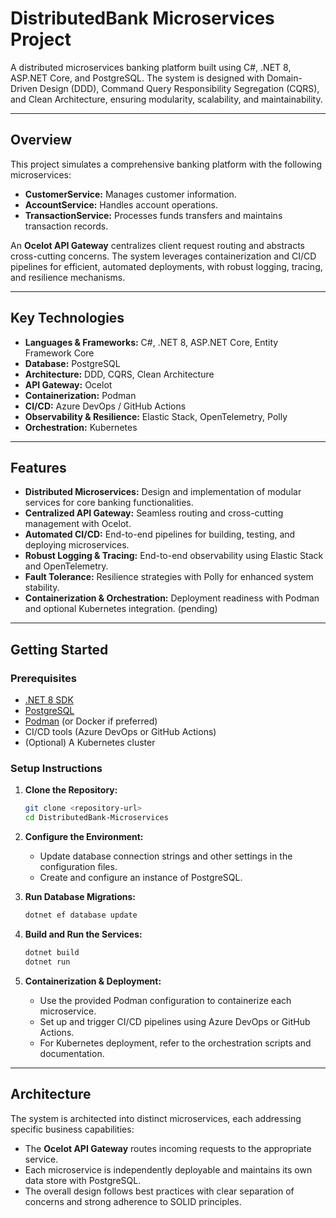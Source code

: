 # DistributedBank Microservices Project

A distributed microservices banking platform built using C\#, .NET 8, ASP.NET Core, and PostgreSQL. The system is designed with Domain-Driven Design (DDD), Command Query Responsibility Segregation (CQRS), and Clean Architecture, ensuring modularity, scalability, and maintainability.

---

## Overview

This project simulates a comprehensive banking platform with the following microservices:
- **CustomerService:** Manages customer information.
- **AccountService:** Handles account operations.
- **TransactionService:** Processes funds transfers and maintains transaction records.

An **Ocelot API Gateway** centralizes client request routing and abstracts cross-cutting concerns. The system leverages containerization and CI/CD pipelines for efficient, automated deployments, with robust logging, tracing, and resilience mechanisms.

---

## Key Technologies

- **Languages & Frameworks:** C\#, .NET 8, ASP.NET Core, Entity Framework Core
- **Database:** PostgreSQL
- **Architecture:** DDD, CQRS, Clean Architecture
- **API Gateway:** Ocelot
- **Containerization:** Podman
- **CI/CD:** Azure DevOps / GitHub Actions
- **Observability & Resilience:** Elastic Stack, OpenTelemetry, Polly
- **Orchestration:** Kubernetes

---

## Features

- **Distributed Microservices:** Design and implementation of modular services for core banking functionalities.
- **Centralized API Gateway:** Seamless routing and cross-cutting management with Ocelot.
- **Automated CI/CD:** End-to-end pipelines for building, testing, and deploying microservices.
- **Robust Logging & Tracing:** End-to-end observability using Elastic Stack and OpenTelemetry.
- **Fault Tolerance:** Resilience strategies with Polly for enhanced system stability.
- **Containerization & Orchestration:** Deployment readiness with Podman and optional Kubernetes integration. (pending)

---

## Getting Started

### Prerequisites

- [.NET 8 SDK](https://dotnet.microsoft.com/download)
- [PostgreSQL](https://www.postgresql.org/download/)
- [Podman](https://podman.io/getting-started/) (or Docker if preferred)
- CI/CD tools (Azure DevOps or GitHub Actions)
- (Optional) A Kubernetes cluster

### Setup Instructions

1. **Clone the Repository:**
    ```bash
    git clone <repository-url>
    cd DistributedBank-Microservices
    ```

2. **Configure the Environment:**
   - Update database connection strings and other settings in the configuration files.
   - Create and configure an instance of PostgreSQL.

3. **Run Database Migrations:**
    ```bash
    dotnet ef database update
    ```

4. **Build and Run the Services:**
    ```bash
    dotnet build
    dotnet run
    ```

5. **Containerization & Deployment:**
   - Use the provided Podman configuration to containerize each microservice.
   - Set up and trigger CI/CD pipelines using Azure DevOps or GitHub Actions.
   - For Kubernetes deployment, refer to the orchestration scripts and documentation.

---

## Architecture

The system is architected into distinct microservices, each addressing specific business capabilities:
- The **Ocelot API Gateway** routes incoming requests to the appropriate service.
- Each microservice is independently deployable and maintains its own data store with PostgreSQL.
- The overall design follows best practices with clear separation of concerns and strong adherence to SOLID principles.
